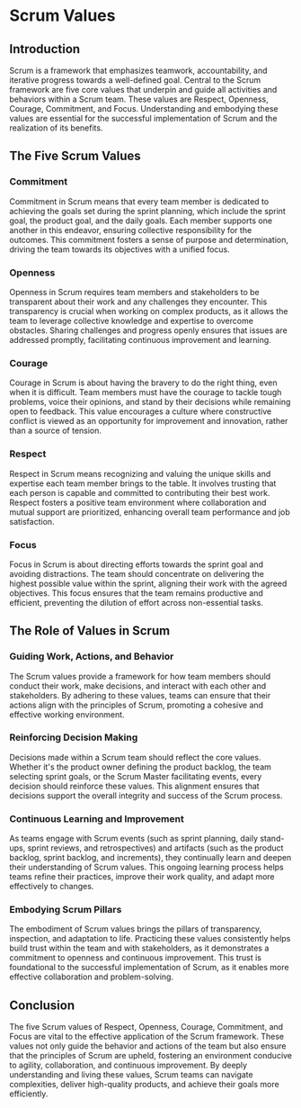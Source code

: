 # Scrum Values

## Introduction

Scrum is a framework that emphasizes teamwork, accountability, and iterative progress towards a well-defined goal. Central to the Scrum framework are five core values that underpin and guide all activities and behaviors within a Scrum team. These values are Respect, Openness, Courage, Commitment, and Focus. Understanding and embodying these values are essential for the successful implementation of Scrum and the realization of its benefits.

## The Five Scrum Values

### Commitment

Commitment in Scrum means that every team member is dedicated to achieving the goals set during the sprint planning, which include the sprint goal, the product goal, and the daily goals. Each member supports one another in this endeavor, ensuring collective responsibility for the outcomes. This commitment fosters a sense of purpose and determination, driving the team towards its objectives with a unified focus.

### Openness

Openness in Scrum requires team members and stakeholders to be transparent about their work and any challenges they encounter. This transparency is crucial when working on complex products, as it allows the team to leverage collective knowledge and expertise to overcome obstacles. Sharing challenges and progress openly ensures that issues are addressed promptly, facilitating continuous improvement and learning.

### Courage

Courage in Scrum is about having the bravery to do the right thing, even when it is difficult. Team members must have the courage to tackle tough problems, voice their opinions, and stand by their decisions while remaining open to feedback. This value encourages a culture where constructive conflict is viewed as an opportunity for improvement and innovation, rather than a source of tension.

### Respect

Respect in Scrum means recognizing and valuing the unique skills and expertise each team member brings to the table. It involves trusting that each person is capable and committed to contributing their best work. Respect fosters a positive team environment where collaboration and mutual support are prioritized, enhancing overall team performance and job satisfaction.

### Focus

Focus in Scrum is about directing efforts towards the sprint goal and avoiding distractions. The team should concentrate on delivering the highest possible value within the sprint, aligning their work with the agreed objectives. This focus ensures that the team remains productive and efficient, preventing the dilution of effort across non-essential tasks.

## The Role of Values in Scrum

### Guiding Work, Actions, and Behavior

The Scrum values provide a framework for how team members should conduct their work, make decisions, and interact with each other and stakeholders. By adhering to these values, teams can ensure that their actions align with the principles of Scrum, promoting a cohesive and effective working environment.

### Reinforcing Decision Making

Decisions made within a Scrum team should reflect the core values. Whether it's the product owner defining the product backlog, the team selecting sprint goals, or the Scrum Master facilitating events, every decision should reinforce these values. This alignment ensures that decisions support the overall integrity and success of the Scrum process.

### Continuous Learning and Improvement

As teams engage with Scrum events (such as sprint planning, daily stand-ups, sprint reviews, and retrospectives) and artifacts (such as the product backlog, sprint backlog, and increments), they continually learn and deepen their understanding of Scrum values. This ongoing learning process helps teams refine their practices, improve their work quality, and adapt more effectively to changes.

### Embodying Scrum Pillars

The embodiment of Scrum values brings the pillars of transparency, inspection, and adaptation to life. Practicing these values consistently helps build trust within the team and with stakeholders, as it demonstrates a commitment to openness and continuous improvement. This trust is foundational to the successful implementation of Scrum, as it enables more effective collaboration and problem-solving.

## Conclusion

The five Scrum values of Respect, Openness, Courage, Commitment, and Focus are vital to the effective application of the Scrum framework. These values not only guide the behavior and actions of the team but also ensure that the principles of Scrum are upheld, fostering an environment conducive to agility, collaboration, and continuous improvement. By deeply understanding and living these values, Scrum teams can navigate complexities, deliver high-quality products, and achieve their goals more efficiently.
